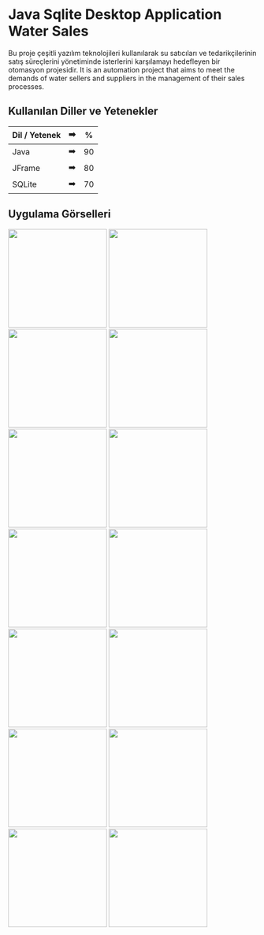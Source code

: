 # Java Sqlite Desktop Application Water Sales

Bu proje çeşitli yazılım teknolojileri kullanılarak su satıcıları ve tedarikçilerinin satış süreçlerini yönetiminde isterlerini karşılamayı hedefleyen bir otomasyon projesidir.
It is an automation project that aims to meet the demands of water sellers and suppliers in the management of their sales processes.
## Kullanılan Diller ve Yetenekler

| Dil / Yetenek | :arrow_right: | % |
| ------------- |:-------------:|:-------------:|
| Java | :arrow_right: | 90 |
| JFrame | :arrow_right: | 80 |
| SQLite | :arrow_right: | 70 |

## Uygulama Görselleri

<p>
<a href="https://github.com/Yusuf-E/Java-Sqlite-Desktop-Application-Water-Sales/blob/main/images/1.jpg" target="_blank">
<img src="https://github.com/Yusuf-E/Java-Sqlite-Desktop-Application-Water-Sales/blob/main/images/1.jpg" width="200" style="max-width:80%;"></a>
  
<a href="https://github.com/Yusuf-E/Java-Sqlite-Desktop-Application-Water-Sales/blob/main/images/2.jpg" target="_blank">
<img src="https://github.com/Yusuf-E/Java-Sqlite-Desktop-Application-Water-Sales/blob/main/images/2.jpg" width="200" style="max-width:100%;"></a>
  
<a href="https://github.com/Yusuf-E/Java-Sqlite-Desktop-Application-Water-Sales/blob/main/images/3.jpg" target="_blank">
<img src="https://github.com/Yusuf-E/Java-Sqlite-Desktop-Application-Water-Sales/blob/main/images/3.jpg" width="200" style="max-width:100%;"></a>
  
<a href="https://github.com/Yusuf-E/Java-Sqlite-Desktop-Application-Water-Sales/blob/main/images/4.jpg" target="_blank">
<img src="https://github.com/Yusuf-E/Java-Sqlite-Desktop-Application-Water-Sales/blob/main/images/4.jpg" width="200" style="max-width:100%;"></a>
  
<a href="https://github.com/Yusuf-E/Java-Sqlite-Desktop-Application-Water-Sales/blob/main/images/5.jpg" target="_blank">
<img src="https://github.com/Yusuf-E/Java-Sqlite-Desktop-Application-Water-Sales/blob/main/images/5.jpg" width="200" style="max-width:100%;"></a>
  
<a href="https://github.com/Yusuf-E/Java-Sqlite-Desktop-Application-Water-Sales/blob/main/images/6.jpg" target="_blank">
<img src="https://github.com/Yusuf-E/Java-Sqlite-Desktop-Application-Water-Sales/blob/main/images/6.jpg" width="200" style="max-width:100%;"></a>
  
<a href="https://github.com/Yusuf-E/Java-Sqlite-Desktop-Application-Water-Sales/blob/main/images/7.jpg" target="_blank">
<img src="https://github.com/Yusuf-E/Java-Sqlite-Desktop-Application-Water-Sales/blob/main/images/7.jpg" width="200" style="max-width:100%;"></a>
  
<a href="https://github.com/Yusuf-E/Java-Sqlite-Desktop-Application-Water-Sales/blob/main/images/8.jpg" target="_blank">
<img src="https://github.com/Yusuf-E/Java-Sqlite-Desktop-Application-Water-Sales/blob/main/images/8.jpg" width="200" style="max-width:100%;"></a>
  
<a href="https://github.com/Yusuf-E/Java-Sqlite-Desktop-Application-Water-Sales/blob/main/images/9.jpg" target="_blank">
<img src="https://github.com/Yusuf-E/Java-Sqlite-Desktop-Application-Water-Sales/blob/main/images/9.jpg" width="200" style="max-width:100%;"></a>
  
<a href="https://github.com/Yusuf-E/Java-Sqlite-Desktop-Application-Water-Sales/blob/main/images/10.jpg" target="_blank">
<img src="https://github.com/Yusuf-E/Java-Sqlite-Desktop-Application-Water-Sales/blob/main/images/10.jpg" width="200" style="max-width:100%;"></a>
  
<a href="https://github.com/Yusuf-E/Java-Sqlite-Desktop-Application-Water-Sales/blob/main/images/11.jpg" target="_blank">
<img src="https://github.com/Yusuf-E/Java-Sqlite-Desktop-Application-Water-Sales/blob/main/images/11.jpg" width="200" style="max-width:100%;"></a>
  
<a href="https://github.com/Yusuf-E/Java-Sqlite-Desktop-Application-Water-Sales/blob/main/images/12.jpg" target="_blank">
<img src="https://github.com/Yusuf-E/Java-Sqlite-Desktop-Application-Water-Sales/blob/main/images/12.jpg" width="200" style="max-width:100%;"></a>
  
<a href="https://github.com/Yusuf-E/Java-Sqlite-Desktop-Application-Water-Sales/blob/main/images/13.jpg" target="_blank">
<img src="https://github.com/Yusuf-E/Java-Sqlite-Desktop-Application-Water-Sales/blob/main/images/13.jpg" width="200" style="max-width:100%;"></a>
  
<a href="https://github.com/Yusuf-E/Java-Sqlite-Desktop-Application-Water-Sales/blob/main/images/14.jpg" target="_blank">
<img src="https://github.com/Yusuf-E/Java-Sqlite-Desktop-Application-Water-Sales/blob/main/images/14.jpg" width="200" style="max-width:100%;"></a>
  
</p>
